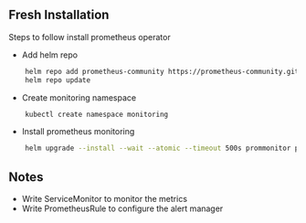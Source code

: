 ## Fresh Installation
Steps to follow install prometheus operator

- Add helm repo
```sh
    helm repo add prometheus-community https://prometheus-community.github.io/helm-charts
    helm repo update 
```

- Create monitoring namespace
```sh
    kubectl create namespace monitoring
```

- Install prometheus monitoring
```sh
    helm upgrade --install --wait --atomic --timeout 500s prommonitor prometheus-community/prometheus-operator -n monitoring -f /monitoring/config/values.yaml --set prometheusOperator.createCustomResource=false
```

## Notes

- Write ServiceMonitor to monitor the metrics
- Write PrometheusRule to configure the alert manager

